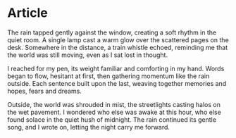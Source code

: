 # Article

The rain tapped gently against the window, creating a soft rhythm in the quiet room. A single lamp cast a warm glow over the scattered pages on the desk. Somewhere in the distance, a train whistle echoed, reminding me that the world was still moving, even as I sat lost in thought.

I reached for my pen, its weight familiar and comforting in my hand. Words began to flow, hesitant at first, then gathering momentum like the rain outside. Each sentence built upon the last, weaving together memories and hopes, fears and dreams.

Outside, the world was shrouded in mist, the streetlights casting halos on the wet pavement. I wondered who else was awake at this hour, who else found solace in the quiet hush of midnight. The rain continued its gentle song, and I wrote on, letting the night carry me forward.